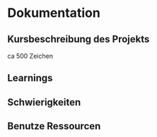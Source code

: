 # Dokumentation
## Kursbeschreibung des Projekts
ca 500 Zeichen
## Learnings
## Schwierigkeiten
## Benutze Ressourcen